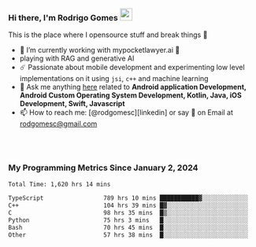
### Hi there, I'm Rodrigo Gomes <img src="https://media.giphy.com/media/hvRJCLFzcasrR4ia7z/giphy.gif" width="25px">
This is the place where I opensource stuff and break things 🤣
- 🔭 I’m currently working with mypocketlawyer.ai 💜
- playing with RAG and generative AI
- ☄️ Passionate about mobile development and experimenting low level implementations on it using `jsi`, `c++` and machine learning
- 💬 Ask me anything [here](https://github.com/rodgomesc/rodgomesc/issues) related to <b>Android application Development, Android Custom Operating System Development, Kotlin, Java, iOS Development, Swift, Javascript</b>
- 📫 How to reach me: [@rodgomesc][linkedin] or say 👋 on Email at [rodgomesc@gmail.com](mailto:rodgomesc@gmail.com)


<br/>

<!-- 
<picture>
  <img src="/github-metrics.svg" alt="Metrics">
</picture>
-->

</br>

### My Programming Metrics Since January 2, 2024 


<!--START_SECTION:waka-->

```txt
Total Time: 1,620 hrs 14 mins

TypeScript                 789 hrs 10 mins ███████████▓░░░░░░░░░░░░░   47.03 %
C++                        104 hrs 39 mins █▓░░░░░░░░░░░░░░░░░░░░░░░   06.24 %
C                          98 hrs 35 mins  █▒░░░░░░░░░░░░░░░░░░░░░░░   05.88 %
Python                     75 hrs 3 mins   █░░░░░░░░░░░░░░░░░░░░░░░░   04.47 %
Bash                       70 hrs 45 mins  █░░░░░░░░░░░░░░░░░░░░░░░░   04.22 %
Other                      57 hrs 38 mins  █░░░░░░░░░░░░░░░░░░░░░░░░   03.44 %
```

<!--END_SECTION:waka-->
